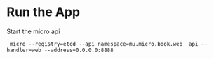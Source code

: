 # Run the App
Start the micro api
```
 micro --registry=etcd --api_namespace=mu.micro.book.web  api --handler=web --address=0.0.0.0:8888
```


